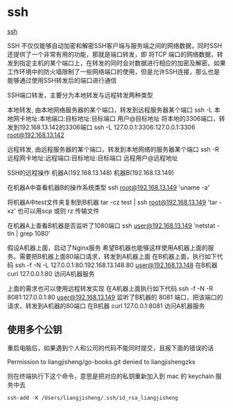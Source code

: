 # ssh

[ssh](https://blog.csdn.net/weixin_40274679/article/details/108520756)

SSH 不仅仅能够自动加密和解密SSH客户端与服务端之间的网络数据，同时SSH 还提供了一个非常有用的功能，那就是端口转发，即 将TCP 端口的网络数据，转发到指定主机的某个端口上，在转发的同时会对数据进行相应的加密及解密。如果工作环境中的防火墙限制了一些网络端口的使用，但是允许SSH连接，那么也是能够通过使用SSH转发后的端口进行通信

SSH端口转发，主要分为本地转发与远程转发两种类型

本地转发, 由本地网络服务器的某个端口，转发到远程服务器某个端口
ssh -L 本地网卡地址:本地端口:目标地址:目标端口 用户@目标地址
将本地的3306端口，转发到192.168.13.142的3306端口
ssh -L 127.0.0.1:3306:127.0.0.1:3306 root@192.168.13.142

远程转发, 由远程服务器的某个端口，转发到本地网络的服务器某个端口
ssh -R 远程网卡地址:远程端口:目标地址:目标端口 远程用户@远程地址

SSH的远程操作
机器A(192.168.13.148)
机器B(192.168.13.149)

在机器A中查看机器B的操作系统类型
ssh root@192.168.13.149 'uname -a'

将机器A中test文件夹复制到B机器
tar -cz test | ssh root@192.168.13.149 'tar -xz'
也可以用scp 或则 rz 传输文件

在机器A上查看B机器是否监听了1080端口
ssh user@192.168.13.149 'netstat -tln | grep 1080'

假设A机器上面，启动了Nginx服务
希望B机器也能够这样使用A机器上面的服务。需要把B机器上面80端口请求，转发到A机器上面
在B机器上面，执行如下代码
ssh -f -N -L 127.0.0.1:80:192.168.13.148:80 user@192.168.13.148
在B机器 curl 127.0.0.1:80 访问A机器服务

上面的需求也可以使用远程转发实现
在A机器上面执行如下代码
ssh -f -N -R 8081:127.0.0.1:80 user@192.168.13.149
监听了B机器的 8081 端口，把该端口的请求，转发到A机器的80端口
在B机器 curl 127.0.0.1:8081 访问A机器服务

## 使用多个公钥

重启电脑后，如果遇到个人和公司的代码不能同时提交，且报下面的错误的话

Permission to liangjisheng/go-books.git denied to liangjishengzks

则在终端执行下这个命令，意思是把对应的私钥重新加入到 mac 的 keychain 服务中去

```shell
ssh-add -K /Users/liangjisheng/.ssh/id_rsa_liangjisheng
```
